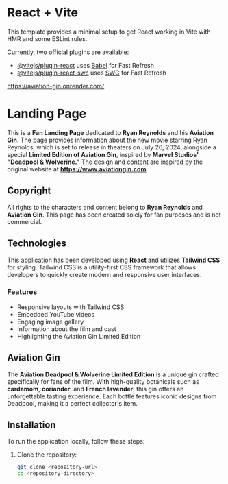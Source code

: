 # React + Vite

This template provides a minimal setup to get React working in Vite with HMR and some ESLint rules.

Currently, two official plugins are available:

- [@vitejs/plugin-react](https://github.com/vitejs/vite-plugin-react/blob/main/packages/plugin-react/README.md) uses [Babel](https://babeljs.io/) for Fast Refresh
- [@vitejs/plugin-react-swc](https://github.com/vitejs/vite-plugin-react-swc) uses [SWC](https://swc.rs/) for Fast Refresh

https://aviation-gin.onrender.com/

# Landing Page

This is a **Fan Landing Page** dedicated to **Ryan Reynolds** and his **Aviation Gin**. The page provides information about the new movie starring Ryan Reynolds, which is set to release in theaters on July 26, 2024, alongside a special **Limited Edition of Aviation Gin**, inspired by **Marvel Studios' "Deadpool & Wolverine."** The design and content are inspired by the original website at **https://www.aviationgin.com**.

## Copyright

All rights to the characters and content belong to **Ryan Reynolds** and **Aviation Gin**. This page has been created solely for fan purposes and is not commercial.

## Technologies

This application has been developed using **React** and utilizes **Tailwind CSS** for styling. Tailwind CSS is a utility-first CSS framework that allows developers to quickly create modern and responsive user interfaces.

### Features

- Responsive layouts with Tailwind CSS
- Embedded YouTube videos
- Engaging image gallery
- Information about the film and cast
- Highlighting the Aviation Gin Limited Edition

## Aviation Gin

The **Aviation Deadpool & Wolverine Limited Edition** is a unique gin crafted specifically for fans of the film. With high-quality botanicals such as **cardamom**, **coriander**, and **French lavender**, this gin offers an unforgettable tasting experience. Each bottle features iconic designs from Deadpool, making it a perfect collector's item.

## Installation

To run the application locally, follow these steps:

1. Clone the repository:
   ```bash
   git clone <repository-url>
   cd <repository-directory>